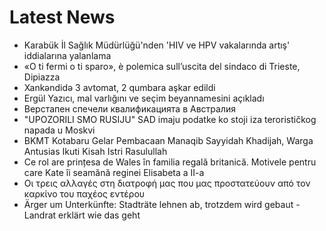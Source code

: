 # Latest News
-  Karabük İl Sağlık Müdürlüğü'nden 'HIV ve HPV vakalarında artış' iddialarına yalanlama
-  «O ti fermi o ti sparo», è polemica sull’uscita del sindaco di Trieste, Dipiazza
-  Xankəndidə 3 avtomat, 2 qumbara aşkar edildi
-  Ergül Yazıcı, mal varlığını ve seçim beyannamesini açıkladı
-  Верстапен спечели квалификацията в Австралия
-  &quot;UPOZORILI SMO RUSIJU&quot; SAD imaju podatke ko stoji iza terorističkog napada u Moskvi
-  BKMT Kotabaru Gelar Pembacaan Manaqib Sayyidah Khadijah, Warga Antusias Ikuti Kisah Istri Rasulullah
-  Ce rol are prințesa de Wales în familia regală britanică. Motivele pentru care Kate îi seamănă reginei Elisabeta a II-a
-  Οι τρεις αλλαγές στη διατροφή μας που μας προστατεύουν από τον καρκίνο του παχέος εντέρου
-  Ärger um Unterkünfte: Stadträte lehnen ab, trotzdem wird gebaut - Landrat erklärt wie das geht
